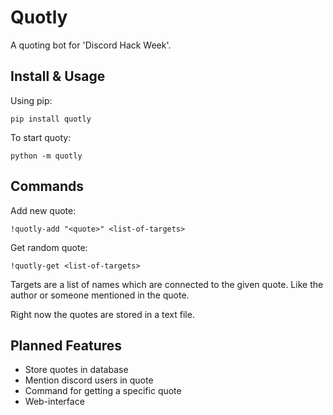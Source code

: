 # Quotly

A quoting bot for 'Discord Hack Week'.


## Install & Usage

Using pip:

    pip install quotly
    
To start quoty:

    python -m quotly

## Commands

Add new quote:

    !quotly-add "<quote>" <list-of-targets>


Get random quote:

    !quotly-get <list-of-targets>
    
Targets are a list of names which are connected to the given quote. Like the author or someone mentioned in the quote.

Right now the quotes are stored in a text file.

## Planned Features
* Store quotes in database
* Mention discord users in quote
* Command for getting a specific quote
* Web-interface